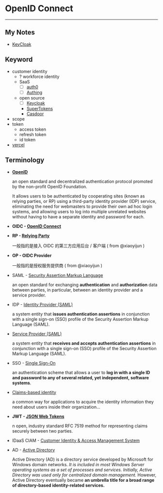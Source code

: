 # OpenID Connect

---

## My Notes

- [KeyCloak](keycloak.md)

## Keyword

- customer identity
    - ? workforce identity
    - SaaS
        - [ ] [auth0](https://auth0.com/)
        - [ ] [Authing](https://www.authing.cn/)
    - open source
        - [ ] [Keycloak](https://www.keycloak.org/)
        - [SuperTokens](https://supertokens.io/)
        - [Casdoor](https://casdoor.org/)
- scope
- token
    - access token
    - refresh token
    - id token
- [vercel](https://vercel.com)

## Terminology

-   **[OpenID](https://en.wikipedia.org/wiki/OpenID#OpenID_Foundation)**

    an open standard and decentralized authentication protocol promoted by the non-profit OpenID Foundation.

    It allows users to be authenticated by cooperating sites (known as relying parties, or RP) using a third-party identity provider (IDP) service, eliminating the need for webmasters to provide their own ad hoc login systems, and allowing users to log into multiple unrelated websites without having to have a separate identity and password for each.

-   **OIDC - [OpenID Connect](https://openid.net/connect)**

-   **RP - [Relying Party](https://en.wikipedia.org/wiki/Relying_party)**

    一般指的是接入 OIDC 的第三方应用后台 / 客户端 ( from @xiaoyijun )

-   **OP - OIDC Provider**

    一般指的是授权服务提供商 ( from @xiaoyijun )

-   SAML - [Security Assertion Markup Language](https://en.wikipedia.org/wiki/Security_Assertion_Markup_Language)

    an open standard for exchanging **authentication** and **authorization** data between parties, in particular, between an identity provider and a service provider.

-   IDP - [Identity Provider (SAML)](https://en.wikipedia.org/wiki/Identity_provider_(SAML))

    a system entity that **issues authentication assertions** in conjunction with a single sign-on (SSO) profile of the Security Assertion Markup Language (SAML).

-   [Service Provider (SAML)](https://en.wikipedia.org/wiki/Service_provider_(SAML))

    a system entity that **receives and accepts authentication assertions** in conjunction with a single sign-on (SSO) profile of the Security Assertion Markup Language (SAML).

-   SSO - [Single Sign-On](https://en.wikipedia.org/wiki/Single_sign-on)

    an authentication scheme that allows a user to **log in with a single ID and password to any of several related, yet independent, software systems**.

-   [Claims-based identity](https://en.wikipedia.org/wiki/Claims-based_identity)

    a common way for applications to acquire the identity information they need about users inside their organization…

-   **JWT - [JSON Web Tokens](https://jwt.io/)**

    n open, industry standard RFC 7519 method for representing claims securely between two parties.

-   IDaaS CIAM - [Customer Identity & Access Management System](https://help.aliyun.com/document_detail/187178.html)

-   AD - [Active Directory](https://en.wikipedia.org/wiki/Active_Directory)

    Active Directory (AD) is a directory service developed by Microsoft for Windows domain networks.
    _It is included in most Windows Server operating systems as a set of processes and services._
    _Initially, Active Directory was used only for centralized domain management._
    However, Active Directory eventually became **an umbrella title for a broad range of directory-based identity-related services.**
